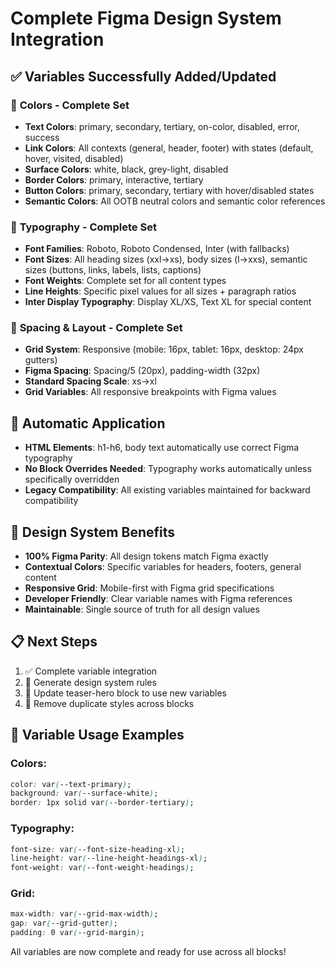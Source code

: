 # Complete Figma Design System Integration

## ✅ Variables Successfully Added/Updated

### 🎨 **Colors - Complete Set**
- **Text Colors**: primary, secondary, tertiary, on-color, disabled, error, success
- **Link Colors**: All contexts (general, header, footer) with states (default, hover, visited, disabled)
- **Surface Colors**: white, black, grey-light, disabled
- **Border Colors**: primary, interactive, tertiary
- **Button Colors**: primary, secondary, tertiary with hover/disabled states
- **Semantic Colors**: All OOTB neutral colors and semantic color references

### 📝 **Typography - Complete Set**
- **Font Families**: Roboto, Roboto Condensed, Inter (with fallbacks)
- **Font Sizes**: All heading sizes (xxl→xs), body sizes (l→xxs), semantic sizes (buttons, links, labels, lists, captions)
- **Font Weights**: Complete set for all content types
- **Line Heights**: Specific pixel values for all sizes + paragraph ratios
- **Inter Display Typography**: Display XL/XS, Text XL for special content

### 📏 **Spacing & Layout - Complete Set**
- **Grid System**: Responsive (mobile: 16px, tablet: 16px, desktop: 24px gutters)
- **Figma Spacing**: Spacing/5 (20px), padding-width (32px)
- **Standard Spacing Scale**: xs→xl
- **Grid Variables**: All responsive breakpoints with Figma values

## 🔄 **Automatic Application**
- **HTML Elements**: h1-h6, body text automatically use correct Figma typography
- **No Block Overrides Needed**: Typography works automatically unless specifically overridden
- **Legacy Compatibility**: All existing variables maintained for backward compatibility

## 🎯 **Design System Benefits**
- **100% Figma Parity**: All design tokens match Figma exactly
- **Contextual Colors**: Specific variables for headers, footers, general content
- **Responsive Grid**: Mobile-first with Figma grid specifications
- **Developer Friendly**: Clear variable names with Figma references
- **Maintainable**: Single source of truth for all design values

## 📋 **Next Steps**
1. ✅ Complete variable integration
2. 🔄 Generate design system rules
3. 🔄 Update teaser-hero block to use new variables
4. 🔄 Remove duplicate styles across blocks

## 🔗 **Variable Usage Examples**

### Colors:
```css
color: var(--text-primary);
background: var(--surface-white);
border: 1px solid var(--border-tertiary);
```

### Typography:
```css
font-size: var(--font-size-heading-xl);
line-height: var(--line-height-headings-xl);
font-weight: var(--font-weight-headings);
```

### Grid:
```css
max-width: var(--grid-max-width);
gap: var(--grid-gutter);
padding: 0 var(--grid-margin);
```

All variables are now complete and ready for use across all blocks!

